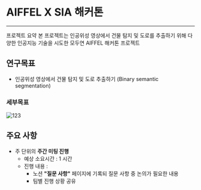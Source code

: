# AIFFEL X SIA 해커톤
----

프로젝트 요약
본 프로젝트는 인공위성 영상에서 건물 탐지 및 도로를 추출하기 위해 다양한 인공지능 기술을 시도한 모두연 AIFFEL 해커톤 프로젝트


## 연구목표

- 인공위성 영상에서 건물 탐지 및 도로 추출하기 (Binary semantic segmentation)

### 세부목표

![123](https://s3.us-west-2.amazonaws.com/secure.notion-static.com/f742d76c-0a75-45c9-aac2-623658d9dd45/Untitled.png?X-Amz-Algorithm=AWS4-HMAC-SHA256&X-Amz-Credential=AKIAT73L2G45O3KS52Y5%2F20210618%2Fus-west-2%2Fs3%2Faws4_request&X-Amz-Date=20210618T053604Z&X-Amz-Expires=86400&X-Amz-Signature=8707a05364279ebc5a2e3c6024ea42d7386619dd700977b3874a0ffe51c08f72&X-Amz-SignedHeaders=host&response-content-disposition=filename%20%3D%22Untitled.png%22)

## 주요 사항

- 주 단위의 **주간 미팅 진행**
    - 예상 소요시간 : 1 시간
    - 진행 내용 :
        - 노션 **"질문 사항"** 페이지에 기록되 질문 사항 중 논의가 필요한 내용
        - 팀별 진행 상황 공유 
